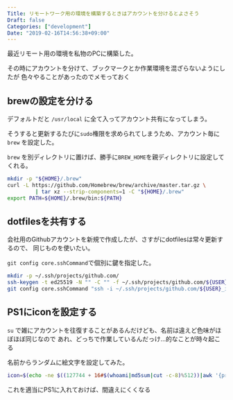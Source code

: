 ```yaml
---
Title: リモートワーク用の環境を構築するときはアカウントを分けるとよさそう
Draft: false
Categories: ["development"]
Date: "2019-02-16T14:56:38+09:00"
---
```


最近リモート用の環境を私物のPCに構築した。

その時にアカウントを分けて、ブックマークとか作業環境を混ざらないようにしたが
色々やることがあったのでメモっておく

<!--more-->

## brewの設定を分ける

デフォルトだと `/usr/local` に全て入ってアカウント共有になってしまう。

そうすると更新するたびに`sudo`権限を求められてしまうため、アカウント毎に `brew` を設定した。

`brew` を別ディレクトリに置けば、勝手に`BREW_HOME`を親ディレクトリに設定してくれる。

```bash
mkdir -p "${HOME}/.brew"
curl -L https://github.com/Homebrew/brew/archive/master.tar.gz \
         | tar xz --strip-components=1 -C "${HOME}/.brew"
export PATH=${HOME}/.brew/bin:${PATH}
```

## dotfilesを共有する

会社用のGithubアカウントを新規で作成したが、さすがにdotfilesは常々更新するので、
同じものを使いたい。

`git config core.sshCommand`で個別に鍵を指定した。

```bash
mkdir -p ~/.ssh/projects/github.com/
ssh-keygen -t ed25519 -N "" -C "" -f ~/.ssh/projects/github.com/${USER}_id_ed25519
git config core.sshCommand "ssh -i ~/.ssh/projects/github.com/${USER}_id_ed25519"
```

## PS1にiconを設定する

`su` で雑にアカウントを往復することがあるんだけども、名前は違えど色味がほぼほぼ同じなので
あれ、どっちで作業しているんだっけ…的なことが時々起こる

名前からランダムに絵文字を設定してみた。

```bash
icon=$(echo -ne $((127744 + 16#$(whoami|md5sum|cut -c-8)%512))|awk '{printf("%3c",$1)}')
```

これを適当にPS1に入れておけば、間違えにくくなる
